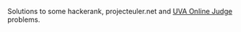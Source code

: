 Solutions to some hackerank, projecteuler.net and [UVA Online Judge](http://uva.onlinejudge.org/) problems.